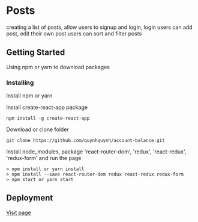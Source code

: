 # Posts

creating a list of posts, allow users to signup and login, login users can add post, edit their own post
users can sort and filter posts

## Getting Started

Using npm or yarn to download packages


### Installing

Install npm or yarn

Install create-react-app package

```
npm install -g create-react-app
```

Download or clone folder

```
git clone https://github.com/quynhquynh/account-balance.git
```

Install node_modules, package 'react-router-dom', 'redux', 'react-redux', 'redux-form'  and run the page
```
> npm install or yarn install
> npm install --save react-router-dom redux react-redux redux-form 
> npm start or yarn start
```

## Deployment

[Visit page](https://quynhquynh.github.io/posts/)